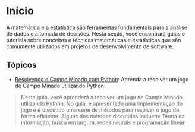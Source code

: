 # Início
A matemática e a estatística são ferramentas fundamentais para a análise de dados e a tomada de decisões. Nesta seção, você encontrará guias e tutoriais sobre conceitos e técnicas matemáticas e estatísticas que são comumente utilizados em projetos de desenvolvimento de software.

## Tópicos
<!-- Titulu e embaixo uma descrição do que é o guia -->
- [Resolvendo o Campo Minado com Python](resolvendo-o-campo-minado-com-python.md): Aprenda a resolver um jogo de Campo Minado utilizando Python: 
>Neste guia, você aprenderá a resolver um jogo de Campo Minado utilizando Python. No guia, é apresentado uma implementação do jogo e é discutido uma série de métodos para resolver o jogo de forma eficiente. Alguns dos métodos discutidos incluem: Teoria da informação, busca em largura, redes neurais e programação linear.

